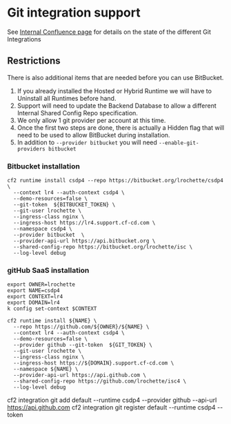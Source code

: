 # Git integration support

See [Internal Confluence page](https://codefresh-io.atlassian.net/wiki/spaces/PRODUCT/pages/2422833560/Git+Integration+Support+in+Platform) for details on the state of the different Git Integrations

## Restrictions

There is also additional items that are needed before you can use BitBucket.

 1. If you already installed the Hosted or Hybrid Runtime we will have to Uninstall all Runtimes before hand.
 2. Support will need to update the Backend Database to allow a different Internal Shared Config Repo specification.
   1. We only allow 1 git provider per account at this time.
 3. Once the first two steps are done, there is actually a Hidden flag that will need to be used to allow BitBucket during installation.
   1. In addition to `--provider bitbucket` you will need `--enable-git-providers bitbucket`


### Bitbucket installation

```
cf2 runtime install csdp4 --repo https://bitbucket.org/lrochette/csdp4 \
  --context lr4 --auth-context csdp4 \
  --demo-resources=false \
  --git-token  ${BITBUCKET_TOKEN} \
  --git-user lrochette \
  --ingress-class nginx \
  --ingress-host https://lr4.support.cf-cd.com \
  --namespace csdp4 \
  --provider bitbucket  \
  --provider-api-url https://api.bitbucket.org \
  --shared-config-repo https://bitbucket.org/lrochette/isc \
  --log-level debug
```

### gitHub SaaS installation

```
export OWNER=lrochette
export NAME=csdp4
export CONTEXT=lr4
export DOMAIN=lr4
k config set-context $CONTEXT

cf2 runtime install ${NAME} \
  --repo https://github.com/${OWNER}/${NAME} \
  --context lr4 --auth-context csdp4 \
  --demo-resources=false \
  --provider github --git-token  ${GIT_TOKEN} \
  --git-user lrochette \
  --ingress-class nginx \
  --ingress-host https://${DOMAIN}.support.cf-cd.com \
  --namespace ${NAME} \
  --provider-api-url https://api.github.com \
  --shared-config-repo https://github.com/lrochette/isc4 \
  --log-level debug
```

cf2 integration git add default --runtime csdp4 --provider github --api-url https://api.github.com
cf2 integration git register default --runtime csdp4 --token <your-token>

